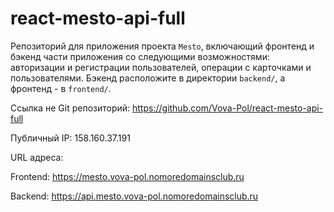# react-mesto-api-full

Репозиторий для приложения проекта `Mesto`, включающий фронтенд и бэкенд части приложения со следующими возможностями: авторизации и регистрации пользователей, операции с карточками и пользователями. Бэкенд расположите в директории `backend/`, а фронтенд - в `frontend/`.

Ссылка не Git репозиторий:
https://github.com/Vova-Pol/react-mesto-api-full

Публичный IP:
158.160.37.191

URL адреса:

Frontend:
https://mesto.vova-pol.nomoredomainsclub.ru

Backend:
https://api.mesto.vova-pol.nomoredomainsclub.ru
